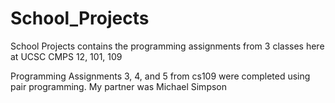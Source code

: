 # School_Projects

School Projects contains the programming assignments from 3 classes here at UCSC
CMPS 12, 101, 109

Programming Assignments 3, 4, and 5 from cs109 were completed using pair programming.
My partner was Michael Simpson
